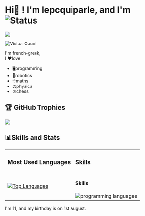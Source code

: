 # Hi👋 ! I'm lepcquiparle, and I'm ![Status](https://img.shields.io/badge/Status-Online-brightgreen)  
[![](https://visitcount.itsvg.in/api?id=LeNetQuiParle&icon=8&color=3)](https://visitcount.itsvg.in)

![Visitor Count](https://profile-counter.glitch.me/LeNetQuiParle/count.svg)

I'm french-greek,  
I ❤love  
+ 🖥programming  
+ 🤖robotics  
+ ➗maths  
+ ⚖️physics
+ ♔chess

## 🏆 GitHub Trophies
![](https://github-profile-trophy.vercel.app/?username=LeNetQuiParle&theme=radical&no-frame=false&no-bg=true&margin-w=4)

## 📊Skills and Stats  

<table>
  <tr>
    <td><h3>Most Used Languages</h3></td>
    <td><h3>Skills</h3></td>
  </tr>
  <tr>
    <td>
      <a href="https://github.com/lenetquiparle/github-readme-stats">
        <img src="https://github-readme-stats.vercel.app/api/top-langs/?username=lenetquiparle&layout=compact" alt="Top Languages">
      </a>
    </td>
    <td>
      <h4>Skills</h4>
      <img src="https://skillicons.dev/icons?i=html,css,js,react,md,py,bootstrap,codepen,replit,sketchup,github,vscode,windows" alt="programming languages">
    </td>
  </tr>
</table>
  
I'm 11, and my birthday is on 1st August.
